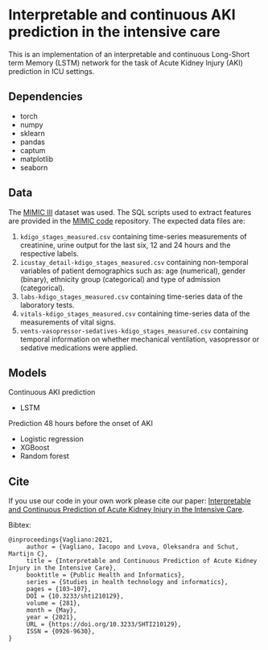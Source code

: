 # Interpretable and continuous AKI prediction in the intensive care

This is an implementation of an interpretable and continuous Long-Short term Memory (LSTM) network for the task of Acute Kidney Injury (AKI) prediction in ICU settings.

## Dependencies

- torch
- numpy
- sklearn
- pandas
- captum
- matplotlib
- seaborn

## Data

The [MIMIC III](https://mimic.physionet.org/) dataset was used. The SQL scripts used to extract features are provided in the [MIMIC code](https://github.com/MIT-LCP/mimic-code) repository. The expected data files are:

1. ```kdigo_stages_measured.csv``` containing time-series measurements of creatinine, urine output for the last six, 12 and 24 hours and the respective labels. 
2. ```icustay_detail-kdigo_stages_measured.csv``` containing non-temporal variables of patient demographics such as: age (numerical), gender (binary), ethnicity group (categorical) and type of admission (categorical).
3. ```labs-kdigo_stages_measured.csv``` containing time-series data of the laboratory tests.
4. ```vitals-kdigo_stages_measured.csv``` containing time-series data of the measurements of vital signs. 
5. ```vents-vasopressor-sedatives-kdigo_stages_measured.csv``` containing temporal information on whether mechanical ventilation, vasopressor or sedative medications were applied.

## Models

Continuous AKI prediction

- LSTM

Prediction 48 hours before the onset of AKI

- Logistic regression
- XGBoost
- Random forest

## Cite

If you use our code in your own work please cite our paper: [Interpretable and Continuous Prediction of Acute Kidney Injury in the Intensive Care](https://doi.org/10.3233/shti210129).

Bibtex:

    @inproceedings{Vagliano:2021,
         author = {Vagliano, Iacopo and Lvova, Oleksandra and Schut, Martijn C},
         title = {Interpretable and Continuous Prediction of Acute Kidney Injury in the Intensive Care},
         booktitle = {Public Health and Informatics},
         series = {Studies in health technology and informatics},
         pages = {103—107},
         DOI = {10.3233/shti210129},
	     volume = {281},
	     month = {May},
	     year = {2021},
         URL = {https://doi.org/10.3233/SHTI210129},
         ISSN = {0926-9630},
    }
